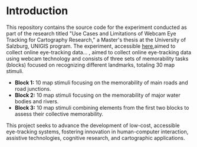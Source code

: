 # Introduction
This repository contains the source code for the experiment conducted as part of the research titled "Use Cases and Limitations of Webcam Eye Tracking for Cartography Research," a Master's thesis at the University of Salzburg, UNIGIS program.
The experiment, accessible [here](https://rahgh.github.io/WebcamET_CartoGAZE-data-set/),aimed to collect online eye-tracking data...
, aimed to collect online eye-tracking data using webcam technology and consists of three sets of memorability tasks (blocks) focused on recognizing different landmarks, totaling 30 map stimuli.

- **Block 1:** 10 map stimuli focusing on the memorability of main roads and road junctions.  
- **Block 2:** 10 map stimuli focusing on the memorability of major water bodies and rivers.  
- **Block 3:** 10 map stimuli combining elements from the first two blocks to assess their collective memorability. 

This project seeks to advance the development of low-cost, accessible eye-tracking systems, fostering innovation in human-computer interaction, assistive technologies, cognitive research, and cartographic applications.
